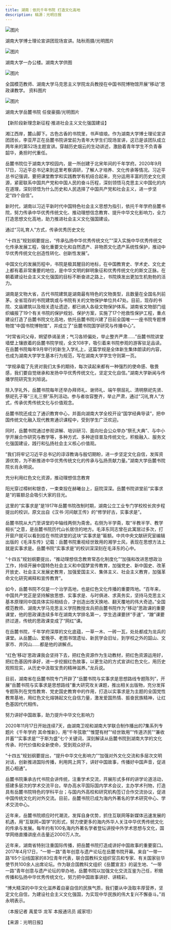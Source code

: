 ```yaml
---
title: 湖南：依托千年书院 打造文化高地
description: 稿源：光明日报
---
```

![图片](http://inews.gtimg.com/newsapp_bt/0/13458839123/641)

湖南大学博士理论宣讲团现场宣讲。陆秋雨摄/光明图片

![图片](http://inews.gtimg.com/newsapp_bt/0/13458839124/641)

湖南大学一办公楼。湖南大学供图

![图片](http://inews.gtimg.com/newsapp_bt/0/13458839125/641)

全国模范教师、湖南大学马克思主义学院龙兵教授在中国书院博物馆开展“移动”思政课教学。 资料图片

![图片](http://inews.gtimg.com/newsapp_bt/0/13458839126/641)

湖南大学岳麓书院 任俊豪摄/光明图片

【新阶段新理念新征程·推进社会主义文化强国建设】

湘江西岸，麓山脚下。古色古香的书院里，书声琅琅。作为湖南大学博士理论宣讲团团长，李亚芹正在岳麓书院讲堂前为青年大学生们现场宣讲，这已是该团队成立两年来的第52场主题宣讲。穿越历史烟云的生动讲述，激励着青年学生不负青春韶华，勇担时代重任。

岳麓书院位于湖南大学校园内，是一所创建于北宋年间的千年学府。2020年9月17日，习近平总书记来到这里考察调研，了解人才培养、文化传承等情况。习近平总书记强调，要把课堂教学和实践教学有机结合起来，充分运用丰富的历史文化资源，紧密联系中国共产党和中国人民的奋斗历程，深刻领悟马克思主义中国化的内在道理，深刻领悟为什么历史和人民选择了中国共产党和社会主义，进一步坚定“四个自信”。

新时代，湖南以习近平新时代中国特色社会主义思想为指引，依托千年学府岳麓书院，努力传承中华优秀传统文化、推动理想信念教育、提升中华文化影响力，全力打造思想文化高地，助力推进社会主义文化强国建设。

通过“习礼育人”方式，传承优秀历史文化

“十四五”规划纲要提出，“传承弘扬中华优秀传统文化”“深入实施中华优秀传统文化传承发展工程，强化重要文化和自然遗产、非物质文化遗产系统性保护，推动中华优秀传统文化创造性转化、创新性发展”。

中国文化的发展历程中，书院是极其醒目的地标，在中国教育史、学术史、文化史上都有着非常重要的地位，是中华文明的鲜明象征和优秀传统文化的斯文正脉。在朝着建设社会主义文化强国的目标不断奋进之路上，书院焕发出更加生机勃勃的活力。

湖南是文物大省，古代书院建筑是湖南最有特色的文物类型，且数量在全国名列前茅。全省现存的书院建筑或与书院有关的文物保护单位共47处。目前，现存的书院、文庙建筑以及相关遗址遗迹，都已纳入各级文物保护体系。湖南省文物部门组织编报了19个有关书院的保护规划、保护方案，实施了17个抢救性保护工程，重点建设打造了岳麓书院文化高地，依托岳麓书院兴建了目前全国唯一一座书院专题博物馆“中国书院博物馆”，并成立了“岳麓书院国学研究与传播中心”。

“时常省问父母，朔望恭谒圣贤；气习各矫偏处，举止整齐严肃……”岳麓书院讲堂墙壁上镶嵌着的岳麓书院学规，全文108字，吸引着来书院参观的游客驻足品读。在岳麓书院每年9月举行的新生入学礼上，这篇学规是全体新生集体朗读的内容，也成为湖南大学学生基本行为规范，写在湖南大学学生守则第一页。

“学规承载了先贤对我们太多的期待，每次读起来都有一种强烈的使命感、敬畏感，我们要自觉继承和发扬中华优秀传统文化，坚定文化自信。”湖南大学新闻与传播学院研究生刘旭说。

除入学礼外，岳麓书院每年还举办拜师礼、谢师礼、端午祭屈礼、清明祭祀先贤、祭祀孔子等“三礼三祭”系列活动。参与者妆容整齐，举止严肃，通过“习礼育人”方式，传承优秀传统文化与价值观念。

岳麓书院还成立了通识教育中心，并面向湖南大学全校开设“国学经典导读”，把中国传统文化融入现代教育通识课程中，受到学生广泛欢迎。

同时，岳麓书院通过参观讲解、培训研习、面向社会公众举办“祭孔大典”、与中小学开展合作研究与教学等，多种方式、多种途径普及传统文化，积极融入、服务文化强国建设，践行和弘扬社会主义核心价值观。

“我们将牢记习近平总书记的谆谆教诲与殷切期盼，进一步坚定文化自信，发挥资源优势，为不断推进中华优秀传统文化的传承与弘扬贡献力量。”湖南大学岳麓书院院长肖永明说。

充分利用红色文化资源，推动理想信念教育

阳光穿过樟树和银杏，一束束投在赫曦台上，庭院深深。岳麓书院讲堂前“实事求是”的匾额总会吸引大家的目光。

这里的“实事求是”是1917年岳麓书院改制时期，湖南公立工业专门学校校长宾步程提出的校训，原文出自《汉书·河间献王传》的“修学好古，实事求是”。

岳麓书院从大门至讲堂的中轴线两侧为斋舍。右侧为半学斋，取“半教半学、教学相长”之意，是岳麓书院历代山长居住的地方。毛泽东同志曾在此寓居过多次，打开窗户就可以看到挂在书院讲堂的这块“实事求是”匾额。中共中央文献研究室编辑出版的《毛泽东传》记载：岳麓书院重视经世致用的湘学士风，表现在思想方法上就是实事求是。岳麓书院“实事求是”的校训深深刻在毛泽东的心中。

“十四五”规划纲要提出，“推动理想信念教育常态化制度化”“加强和改进思想政治工作，持续开展中国特色社会主义和中国梦宣传教育，加强党史、新中国史、改革开放史、社会主义发展史教育，加强爱国主义、集体主义、社会主义教育，加强革命文化研究阐释和宣传教育”。

如今，岳麓书院不仅是一个治学高地，也是红色文化传播的重要阵地。“百年来，中国共产党正是坚持解放思想、实事求是、与时俱进、求真务实，坚持马克思主义基本原理同中国具体实际相结合，才创造出改天换地、翻天覆地的伟大奇迹。”全国模范教师、湖南大学马克思主义学院教授龙兵把岳麓书院作为“移动”思政课的重要课堂，他的思政课连续多年在湖南大学排名第一，学生选课要拼“手速”，“蹭”课要挤过道，传统的思政课变成了“网红”课。

在岳麓书院，千年学府深厚的文化底蕴，一草一木、一砖一瓦，处处都成为龙兵的课堂。从岳麓山、爱晚亭、老图书馆遗址、新民学会旧址，到学校之外的韶山、文家市、井冈山……都是他的讲解点。

“红色‘移动’思政课我会坚持下去，把红色资源作为生动教材，把红色资源运用好，把红色基因传承好，进一步挖掘红色故事，以更生动的方式宣讲红色文化，用历史观照现实，从历史中汲取宝贵的精神滋养。”龙兵说。

目前，湖南省在岳麓书院专门开辟了“岳麓书院与实事求是思想路线专题陈列”，开展“岳麓书院与实事求是思想路线”重大研究攻关课题，推出相关出版物，充分发挥专题陈列在党性教育、党史国史教育中的作用，打造以实事求是为主题的全国党性教育基地，用红色文化熔铸起文化自信力量，激发爱国热情、振奋民族精神，让红色基因代代相传。

努力讲好中国故事，助力提升中华文化影响力

2020年11月17日开始连续7天，由湖南卫视和湖南大学联合制作播出的7集系列专题片《千年学府 其命惟新》，用“千年弦歌”“惟楚有材”“经世致用”“传道济民”“兼收并蓄”“实事求是”“于斯为盛”七个关键词，深刻解读从岳麓书院到湖南大学的文化传承、时代价值和全新使命，受到观众好评。

“十四五”规划纲要提出，“提升中华文化影响力”“加强对外文化交流和多层次文明对话，创新推进国际传播，利用网上网下，讲好中国故事，传播好中国声音，促进民心相通”。

岳麓书院秉承古代书院会讲传统，注重学术交流，开展形式多样的讲学论道活动，搭建多层次的学术交流平台。举办高水平国际国内学术会议，主办学术刊物，打造具有岳麓书院特色的学科平台；与国内外高校和研究机构签订合作交流协议，促进中国传统文化的对外交流。目前，岳麓书院已成为海内外著名的学术研究中心、学术交流中心。

近年来，岳麓书院顺应时代潮流，发挥自身优势，抓住互联网等新媒体迅速发展的机遇，用“互联网+国学”的形式，努力使更多的海内外华人关注中华优秀传统文化的传承与发展。每年约有100名海内外著名学者登坛讲授中外学术思想与文化，国学网络直播讲座点击量近2000万人次。

近年来，湖南省特别注重国际传播，把岳麓书院打造成讲好中国故事的重要窗口。2017年4月17日，“一带一路”青年创意与遗产论坛在岳麓书院开幕。来自“一带一路”65个沿线国家的83位青年代表，联合国教科文组织官员和专家、有关国家驻华使节共100余人出席论坛。作为联合国教科文组织《岳麓宣言》的诞生地、“一带一路”青年创意与遗产论坛的举办地，岳麓书院以加强文化交流互鉴为己任，积极传播和弘扬中华优秀传统文化，努力把中国故事讲好、讲精彩。

“博大精深的中华文化滋养着自豪自信的民族气质，我们要从中汲取丰厚营养，坚定文化自信，为建设社会主义文化强国，为实现中华民族的伟大复兴不懈奋斗。”肖永明表示。

（本报记者 禹爱华 龙军 本报通讯员 戚家坦）

【来源：光明日报】